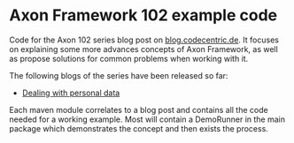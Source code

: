 # Axon Framework 102 example code
Code for the Axon 102 series blog post on [blog.codecentric.de](https://blog.codecentric.de). 
It focuses on explaining some more advances concepts of Axon Framework, as well as propose solutions for common problems when working with it.

The following blogs of the series have been released so far:

- [Dealing with personal data](https://blog.codecentric.de/en/2021/05/axon-framework-102-dealing-with-personal-data/)


Each maven module correlates to a blog post and contains all the code needed for a working example. 
Most will contain a DemoRunner in the main package which demonstrates the concept and then exists the process.
